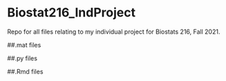 # Biostat216_IndProject
Repo for all files relating to my individual project for Biostats 216, Fall 2021.

##.mat files

##.py files

##.Rmd files
